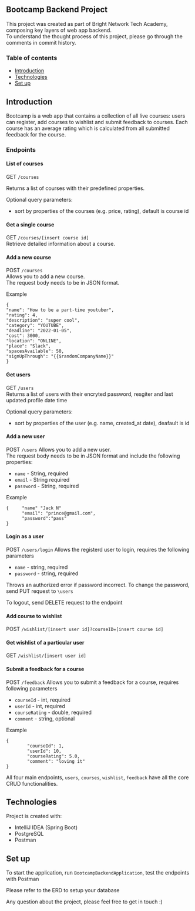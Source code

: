 ## Bootcamp Backend Project
This project was created as part of Bright Network Tech Academy, composing key layers of web app backend.  
To understand the thought process of this project, please go through the comments in commit history.

### Table of contents
- [Introduction](#introduction)
- [Technologies](#technologies)
- [Set up](#set-up)

## Introduction
Bootcamp is a web app that contains a collection of all live courses: users can register, add courses to wishlist and submit feedback to courses.
Each course has an average rating which is calculated from all submitted feedback for the course.

### Endpoints
#### List of courses
GET `/courses`  

Returns a list of courses with their predefined properties.

Optional query parameters:
- sort by properties of the courses (e.g. price, rating), default is course id

#### Get a single course
GET `/courses/[insert course id]`  
Retrieve detailed information about a course.

#### Add a new course
POST `/courses`  
Allows you to add a new course.  
The request body needs to be in JSON format.  
  
Example
```
{
"name": "How to be a part-time youtuber",
"rating": 4,
"description": "super cool",
"category": "YOUTUBE",
"deadline": "2022-01-05",
"cost": 3000,
"location": "ONLINE",
"place": "Slack",
"spacesAvailable": 50,
"signUpThrough": "{{$randomCompanyName}}"
}
```
#### Get users
GET `/users`  
Returns a list of users with their encryted password, resgiter and last updated profile date time  


Optional query parameters:
- sort by properties of the user (e.g. name, created_at date), deafault is id

#### Add a new user
POST `/users`
Allows you to add a new user.  
The request body needs to be in JSON format and include the following properties:
- `name` - String, required
- `email` - String required
- `password` - String, required

Example
```
{     "name" "Jack N"
      "email": "prince@gmail.com",
      "password":"pass"
}
```

#### Login as a user
POST `/users/login`
Allows the registerd user to login, requires the following parameters
- `name` - string, required
- `password` - string, required

Throws an authorized error if password incorrect. To change the password, send PUT request to `\users`  

To logout, send DELETE request to the endpoint
#### Add course to wishlist
POST `/wishlist/[insert user id]?courseID=[insert course id]`

#### Get wishlist of a particular user
GET `/wishlist/[insert user id]`

#### Submit a feedback for a course
POST `/feedback`
Allows you to submit a feedback for a course, requires following parameters
- `courseId` - int, required
- `userId` - int, required
- `courseRating` - double, required
- `comment` - string, optional

Example
```
{ 
        "courseId": 1,
        "userId": 10,
        "courseRating": 5.0,
        "comment": "loving it"
}
```

All four main endpoints, `users`, `courses`, `wishlist`, `feedback` have all the core CRUD functionalities.

## Technologies
Project is created with:
- IntelliJ IDEA (Spring Boot)
- PostgreSQL
- Postman

## Set up
To start the application, run `BootcampBackendApplication`, test the endpoints with Postman

Please refer to the ERD to setup your database  

Any question about the project, please feel free to get in touch :)

